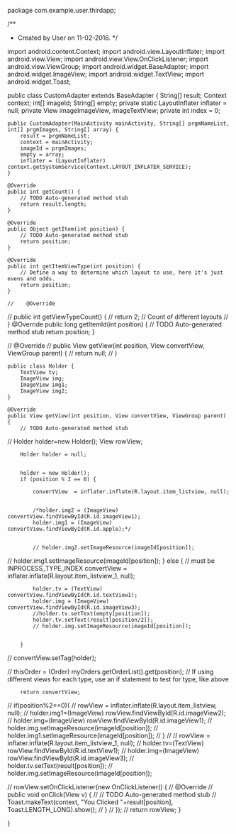 <!--# Heterogeneous-List-View-->
<!--A list view with 2 or more different layouts.-->
<!--CUSTOM ADAPTER-->
package com.example.user.thirdapp;

/**
 * Created by User on 11-02-2016.
 */

import android.content.Context;
import android.view.LayoutInflater;
import android.view.View;
import android.view.View.OnClickListener;
import android.view.ViewGroup;
import android.widget.BaseAdapter;
import android.widget.ImageView;
import android.widget.TextView;
import android.widget.Toast;

public class CustomAdapter extends BaseAdapter {
    String[] result;
    Context context;
    int[] imageId;
    String[] empty;
    private static LayoutInflater inflater = null;
    private View imageImageView, imageTextView;
    private int index = 0;

    public CustomAdapter(MainActivity mainActivity, String[] prgmNameList, int[] prgmImages, String[] array) {
        result = prgmNameList;
        context = mainActivity;
        imageId = prgmImages;
        empty = array;
        inflater = (LayoutInflater) context.getSystemService(Context.LAYOUT_INFLATER_SERVICE);
    }

    @Override
    public int getCount() {
        // TODO Auto-generated method stub
        return result.length;
    }

    @Override
    public Object getItem(int position) {
        // TODO Auto-generated method stub
        return position;
    }

    @Override
    public int getItemViewType(int position) {
        // Define a way to determine which layout to use, here it's just evens and odds.
        return position;
    }

    //    @Override
//    public int getViewTypeCount() {
//        return 2; // Count of different layouts
//    }
    @Override
    public long getItemId(int position) {
        // TODO Auto-generated method stub
        return position;
    }

//    @Override
//    public View getView(int position, View convertView, ViewGroup parent) {
//        return null;
//    }

    public class Holder {
        TextView tv;
        ImageView img;
        ImageView img1;
        ImageView img2;
    }

    @Override
    public View getView(int position, View convertView, ViewGroup parent) {
        // TODO Auto-generated method stub
//        Holder holder=new Holder();
        View rowView;

        Holder holder = null;


        holder = new Holder();
        if (position % 2 == 0) {

            convertView  = inflater.inflate(R.layout.item_listview, null);


            /*holder.img2 = (ImageView) convertView.findViewById(R.id.imageView1);
            holder.img1 = (ImageView) convertView.findViewById(R.id.apple);*/


            // holder.img2.setImageResource(imageId[position]);
//                  holder.img1.setImageResource(imageId[position]);
        } else { // must be INPROCESS_TYPE_INDEX
             convertView  = inflater.inflate(R.layout.item_listview_1, null);

            holder.tv = (TextView) convertView.findViewById(R.id.textView1);
            holder.img = (ImageView) convertView.findViewById(R.id.imageView3);
            //holder.tv.setText(empty[position]);
            holder.tv.setText(result[position/2]);
            // holder.img.setImageResource(imageId[position]);


        }
//                convertView.setTag(holder);

//            thisOrder = (Order) myOrders.getOrderList().get(position);
        // If using different views for each type, use an if statement to test for type, like above

        return convertView;

//        if(position%2==0){
//            rowView = inflater.inflate(R.layout.item_listview, null);
//            holder.img1=(ImageView) rowView.findViewById(R.id.imageView2);
//            holder.img=(ImageView) rowView.findViewById(R.id.imageView1);
//            holder.img.setImageResource(imageId[position]);
//            holder.img1.setImageResource(imageId[position]);
//        }
//
//            rowView = inflater.inflate(R.layout.item_listview_1, null);
//            holder.tv=(TextView) rowView.findViewById(R.id.textView1);
//            holder.img=(ImageView) rowView.findViewById(R.id.imageView3);
//            holder.tv.setText(result[position]);
//            holder.img.setImageResource(imageId[position]);


//        rowView.setOnClickListener(new OnClickListener() {
//            @Override
//            public void onClick(View v) {
//                // TODO Auto-generated method stub
//                Toast.makeText(context, "You Clicked "+result[position], Toast.LENGTH_LONG).show();
//            }
//        });
//        return rowView;
    }

}
